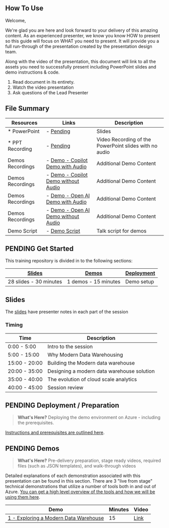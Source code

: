 ## How To Use

Welcome,

We're glad you are here and look forward to your delivery of this amazing content. As an experienced presenter, we know you know HOW to present so this guide will focus on WHAT you need to present. It will provide you a full run-through of the presentation created by the presentation design team. 

Along with the video of the presentation, this document will link to all the assets you need to successfully present including PowerPoint slides and demo instructions &
code.

1.  Read document in its entirety.
2.  Watch the video presentation
3.  Ask questions of the Lead Presenter

## File Summary

| Resources          | Links                            | Description |
|-------------------|----------------------------------|-------------------|
| * PowerPoint        | - [Pending](presentations.md) | Slides |
| * PPT Recording     | - [Pending](https://globaleventcdn.blob.core.windows.net/assets/data/data10/DATA10.mp4) | Video Recording of the PowerPoint slides with no audio |
| Demos Recordings             | - [Demo - Copilot Demo with Audio](https://aka.ms/AAruj6r) | Additional Demo Content | 
| Demos  Recordings            | - [Demo - Copilot Demo without Audio](https://aka.ms/AAruqxt) | Additional Demo Content | 
| Demos Recordings             | - [Demo - Open AI Demo with Audio](https://aka.ms/AAruqxu) | Additional Demo Content | 
| Demos Recordings             | - [Demo - Open AI Demo without Audio](https://aka.ms/AAruylb) | Additional Demo Content |  
| Demo Script           | - [Demo Script](https://aka.ms/AAruj6s) | Talk script for demos | 

## PENDING Get Started

This training repository is divided in to the following sections:

| [Slides](#slides) | [Demos](demos/README.md) | [Deployment](deployment/README.md) | 
|-------------------|---------------------------|--------------------------------------
| 28 slides - 30 minutes| 1 demos - 15 minutes | Demo setup

## Slides

The [slides](presentations.md) have presenter notes in each part of the session

### Timing

| Time        | Description 
--------------|-------------
0:00 - 5:00   | Intro to the session 
5:00 - 15:00  | Why Modern Data Warehousing
15:00 - 20:00 | Building the Modern data warehouse
20:00 - 35:00 | Designing a modern data warehouse solution
35:00 - 40:00 | The evolution of cloud scale analytics
40:00 - 45:00 | Session review

## PENDING Deployment / Preparation

>**What's Here?** Deploying the demo environment on Azure - including the prerequisites.

[Instructions and prerequisites are outlined here](deployment/README.md). 


## PENDING Demos

> **What's Here?** Pre-delivery preparation, stage ready videos, required files (such as JSON templates), and walk-through videos

Detailed explanations of each demonstration associated with this presentation can be found in this section. There are 3 "live from stage" technical demonstrations that utilize a number of tools both in and out of Azure. [You can get a high level overview of the tools and how we will be using them here](demos/README.md).

| Demo 	                                                                                               | Minutes | Video |
-------------------------------------------------------------------------------------------------------|---------|----------------- | 
|  [1 - Exploring a Modern Data Warehouse](demos/README.md#demo-1---exploring-a-modern-data-warehouse) | 15       | [Link](https://globaleventcdn.blob.core.windows.net/assets/data/data10/Data10-Demo-NoAudio.mp4) |

